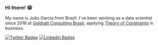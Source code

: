 ### Hi there! 😁

My name is João Garcia from Brazil. I´ve been working as a data scientist since 2018 at [Goldratt Consulting Brasil](https://goldrattconsulting.com.br/), applying [Theory of Constraints](https://pt.wikipedia.org/wiki/Teoria_das_restri%C3%A7%C3%B5es) in business.

[![Twitter Badge](https://img.shields.io/twitter/follow/jones_garcia?style=social)](https://twitter.com/jones_garcia)
[![Linkedin Badge](https://img.shields.io/badge/-LinkedIn-blue?style=flat-square&logo=Linkedin&logoColor=white&link=https://www.linkedin.com/in/joaogarciadelima)](https://www.linkedin.com/in/joaogarciadelima)


